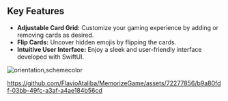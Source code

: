 ## Key Features

- **Adjustable Card Grid:** Customize your gaming experience by adding or removing cards as desired.
- **Flip Cards:** Uncover hidden emojis by flipping the cards.
- **Intuitive User Interface:** Enjoy a sleek and user-friendly interface developed with SwiftUI.


![orientation,schemecolor](https://github.com/FlavioAtaliba/MemorizeGame/assets/72277856/31939f2f-862b-48b1-8878-18e6902e2899)

 https://github.com/FlavioAtaliba/MemorizeGame/assets/72277856/b9a80fdf-03bb-49fc-a3af-a4ae184b56cd




